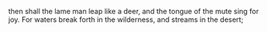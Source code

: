 then shall the lame man leap like a deer, and the tongue of the mute sing for joy. For waters break forth in the wilderness, and streams in the desert;
